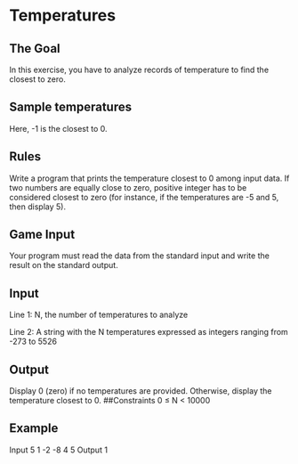 # Temperatures
## The Goal
In this exercise, you have to analyze records of temperature to find the closest to zero.
## Sample temperatures
Here, -1 is the closest to 0.
##	Rules
Write a program that prints the temperature closest to 0 among input data. If two numbers are equally close to zero, positive integer has to be considered closest to zero (for instance, if the temperatures are -5 and 5, then display 5).
## Game Input
Your program must read the data from the standard input and write the result on the standard output.
## Input
Line 1: N, the number of temperatures to analyze

Line 2: A string with the N temperatures expressed as integers ranging from -273 to 5526

## Output
Display 0 (zero) if no temperatures are provided. Otherwise, display the temperature closest to 0.
##Constraints
0 ≤ N < 10000
## Example
Input
5
1 -2 -8 4 5
Output
1
